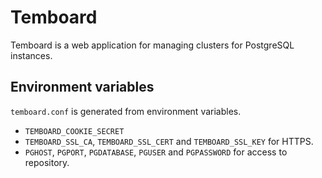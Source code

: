 # Temboard

Temboard is a web application for managing clusters for PostgreSQL instances.


## Environment variables

`temboard.conf` is generated from environment variables.

- `TEMBOARD_COOKIE_SECRET`
- `TEMBOARD_SSL_CA`, `TEMBOARD_SSL_CERT` and `TEMBOARD_SSL_KEY` for HTTPS.
- `PGHOST`, `PGPORT`, `PGDATABASE`, `PGUSER` and `PGPASSWORD` for access to
  repository.
